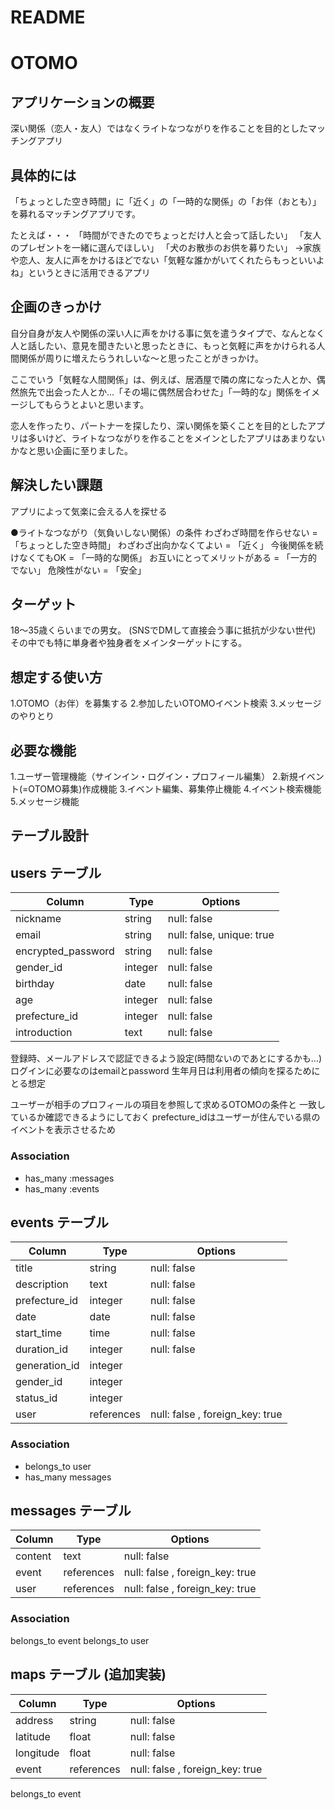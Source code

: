 # README

# OTOMO

## アプリケーションの概要
深い関係（恋人・友人）ではなくライトなつながりを作ることを目的としたマッチングアプリ

## 具体的には
「ちょっとした空き時間」に「近く」の「一時的な関係」の「お伴（おとも）」を募れるマッチングアプリです。

たとえば・・・
「時間ができたのでちょっとだけ人と会って話したい」
「友人のプレゼントを一緒に選んでほしい」
「犬のお散歩のお供を募りたい」
 →家族や恋人、友人に声をかけるほどでない「気軽な誰かがいてくれたらもっといいよね」というときに活用できるアプリ

## 企画のきっかけ
自分自身が友人や関係の深い人に声をかける事に気を遣うタイプで、なんとなく人と話したい、意見を聞きたいと思ったときに、もっと気軽に声をかけられる人間関係が周りに増えたらうれしいな～と思ったことがきっかけ。

ここでいう「気軽な人間関係」は、例えば、居酒屋で隣の席になった人とか、偶然旅先で出会った人とか…「その場に偶然居合わせた」「一時的な」関係をイメージしてもらうとよいと思います。

恋人を作ったり、パートナーを探したり、深い関係を築くことを目的としたアプリは多いけど、ライトなつながりを作ることをメインとしたアプリはあまりないかなと思い企画に至りました。

## 解決したい課題
アプリによって気楽に会える人を探せる

●ライトなつながり（気負いしない関係）の条件
 わざわざ時間を作らせない = 「ちょっとした空き時間」
 わざわざ出向かなくてよい = 「近く」
 今後関係を続けなくてもOK = 「一時的な関係」
 お互いにとってメリットがある = 「一方的でない」
 危険性がない = 「安全」

## ターゲット
18～35歳くらいまでの男女。
(SNSでDMして直接会う事に抵抗が少ない世代)
その中でも特に単身者や独身者をメインターゲットにする。

## 想定する使い方
1.OTOMO（お伴）を募集する
2.参加したいOTOMOイベント検索
3.メッセージのやりとり

## 必要な機能

1.ユーザー管理機能（サインイン・ログイン・プロフィール編集）
2.新規イベント(=OTOMO募集)作成機能
3.イベント編集、募集停止機能
4.イベント検索機能
5.メッセージ機能


## テーブル設計

## users テーブル

| Column             | Type   | Options     |
| ------------------ | ------ | ----------- |
| nickname           | string | null: false |
| email              | string | null: false, unique: true | 
| encrypted_password | string | null: false |
| gender_id          | integer | null: false | 
| birthday           | date   | null: false |
| age                | integer | null: false |
| prefecture_id      | integer | null: false |
| introduction       | text   | null: false |

登録時、メールアドレスで認証できるよう設定(時間ないのであとにするかも…)
ログインに必要なのはemailとpassword
生年月日は利用者の傾向を探るためにとる想定

ユーザーが相手のプロフィールの項目を参照して求めるOTOMOの条件と
一致しているか確認できるようにしておく
prefecture_idはユーザーが住んでいる県のイベントを表示させるため

### Association
- has_many :messages
- has_many :events

## events テーブル

| Column             | Type   | Options     |
| ------------------ | ------ | ----------- |
| title              | string | null: false |
| description        | text   | null: false |
| prefecture_id      | integer | null: false |
| date               | date | null: false |
| start_time         | time | null: false |
| duration_id        | integer | null: false |
| generation_id      | integer |
| gender_id          | integer |
| status_id          | integer |
| user               | references | null: false , foreign_key: true |

### Association
- belongs_to user
- has_many messages

## messages テーブル

| Column             | Type   | Options     |
| ------------------ | ------ | ----------- |
| content            | text | null: false |
| event              | references | null: false , foreign_key: true |
| user               | references | null: false , foreign_key: true |

### Association
belongs_to event
belongs_to user

## maps テーブル (追加実装)

| Column             | Type   | Options     |
| ------------------ | ------ | ----------- |
| address            | string | null: false |
| latitude           | float   | null: false |
| longitude          | float | null: false |
| event              | references | null: false , foreign_key: true |

belongs_to event
